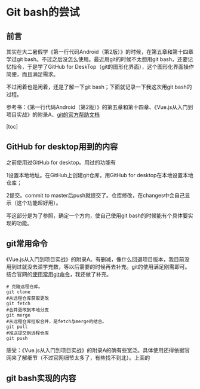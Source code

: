 # Git bash的尝试

## 前言

其实在大二暑假学《第一行代码Android（第2版）》的时候，在第五章和第十四章学过git bash。不过之后没怎么使用。最近用git的时候不太想用git bash，还要记忆指令，于是学了GitHub for DeskTop（git的图形化界面），这个图形化界面操作简便，而且满足需求。

不过闲着也是闲着，还是了解一下git bash；下面就记录一下我这次用git bash的过程。

参考书：《第一行代码Android（第2版）》的第五章和第十四章、《Vue.js从入门到项目实战》的附录A、[git的官方帮助文档](https://help.github.com/cn/github/using-git)

[toc]

## GitHub for desktop用到的内容

之前使用过GitHub for desktop。用过的功能有

1设置本地地址。在GitHub上创建git仓库，用GitHub for desktop在本地设置本地仓库；

2提交。commit to master后push就提交了。仓库修改，在changes中会自己显示（这个功能超好用）。

写这部分是为了参照，确定一个方向，使自己使用git bash的时候能有个具体要实现的功能。

## git常用命令

《Vue.js从入门到项目实战》的附录A。有删减，像什么回退项目版本，我目前没用到过就没去滥竽充数，等以后需要的时候再去补充。git的使用满足刚需即可。结合官网的[使用常用git命令](https://help.github.com/cn/github/using-git/using-common-git-commands)，我还做了补充。

```
# 克隆远程仓库。
git clone
#从远程仓库获取更改
git fetch
#合并更改到本地分支
git merge
#从远程仓库拉取合并，是fetch与merge的结合。
git pull
#推送提交到远程仓库
git push
```

感受：《Vue.js从入门到项目实战》的附录A的确有些宽泛。具体使用还得依据官网来了解细节（不过官网细节太多了，有些找不到北）。上面的



## git bash实现的内容



